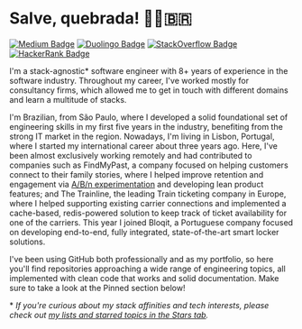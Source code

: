 # Salve, quebrada! ✊🏽🇧🇷

[![Medium Badge](https://img.shields.io/badge/Medium-12100E?style=for-the-badge&logo=medium&logoColor=white)](https://medium.com/@kaiosilveira)
[![Duolingo Badge](https://img.shields.io/badge/Duolingo-12100E?style=for-the-badge&logo=Duolingo&logoColor=white)](https://www.duolingo.com/profile/silveirakaio)
[![StackOverflow Badge](https://img.shields.io/badge/Stack_Overflow-12100E?style=for-the-badge&logo=stack-overflow&logoColor=white)](https://stackoverflow.com/users/18781325/kaio-silveira)
[![HackerRank Badge](https://img.shields.io/badge/-Hackerrank-12100E?style=for-the-badge&logo=HackerRank&logoColor=white)](https://www.hackerrank.com/silveira_kaio?hr_r=1)

I'm a stack-agnostic* software engineer with 8+ years of experience in the software industry. Throughout my career, I've worked mostly for consultancy firms, which allowed me to get in touch with different domains and learn a multitude of stacks.

I'm Brazilian, from São Paulo, where I developed a solid foundational set of engineering skills in my first five years in the industry, benefiting from the strong IT market in the region. Nowadays, I'm living in Lisbon, Portugal, where I started my international career about three years ago. Here, I've been almost exclusively working remotely and had contributed to companies such as FindMyPast, a company focused on helping customers connect to their family stories, where I helped improve retention and engagement via [A/B/n experimentation](https://github.com/kaiosilveira/ab-testing-web-app) and developing lean product features; and The Trainline, the leading Train ticketing company in Europe, where I helped supporting existing carrier connections and implemented a cache-based, redis-powered solution to keep track of ticket availability for one of the carriers. This year I joined Bloqit, a Portuguese company focused on developing end-to-end, fully integrated, state-of-the-art smart locker solutions.

I've been using GitHub both professionally and as my portfolio, so here you'll find repositories approaching a wide range of engineering topics, all implemented with clean code that works and solid documentation. Make sure to take a look at the Pinned section below!

\* _If you're curious about my stack affinities and tech interests, please check out [my lists and starred topics in the Stars tab](https://github.com/kaiosilveira?tab=stars)._
